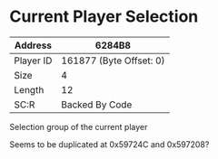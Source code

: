 #  Current Player Selection
Address   | 6284B8
----------|-------------
Player ID | 161877 (Byte Offset: 0)
Size 	  | 4
Length 	  | 12
SC:R      | Backed By Code

Selection group of the current player

Seems to be duplicated at 0x59724C and 0x597208?
